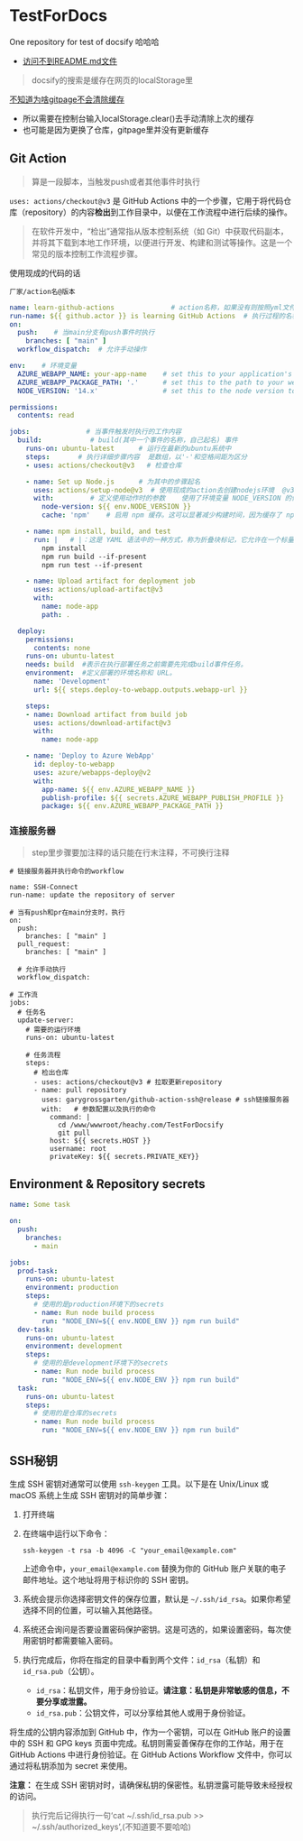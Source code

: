 # TestForDocs
One repository for test of docsify  哈哈哈

- [访问不到README.md文件](https://cloud.tencent.com/developer/article/1855878?areaSource=102001.12&traceId=Aj1sJkLVb5XRVAqU_zMa1)

> docsify的搜索是缓存在网页的localStorage里

<u>不知道为啥gitpage不会清除缓存</u>

- 所以需要在控制台输入localStorage.clear()去手动清除上次的缓存
- 也可能是因为更换了仓库，gitpage里并没有更新缓存

## Git Action

> 算是一段脚本，当触发push或者其他事件时执行

`uses: actions/checkout@v3` 是 GitHub Actions 中的一个步骤，它用于将代码仓库（repository）的内容**检出**到工作目录中，以便在工作流程中进行后续的操作。

> 在软件开发中，“检出”通常指从版本控制系统（如 Git）中获取代码副本，并将其下载到本地工作环境，以便进行开发、构建和测试等操作。这是一个常见的版本控制工作流程步骤。

使用现成的代码的话

`厂家/action名@版本`

```yml
name: learn-github-actions				# action名称，如果没有则按照yml文件名来命名
run-name: ${{ github.actor }} is learning GitHub Actions  # 执行过程的名称描述   github.actor 执行者名称 
on:
  push:    # 当main分支有push事件时执行
    branches: [ "main" ]
  workflow_dispatch:  # 允许手动操作

env:    # 环境变量
  AZURE_WEBAPP_NAME: your-app-name    # set this to your application's name
  AZURE_WEBAPP_PACKAGE_PATH: '.'      # set this to the path to your web app project, defaults to the repository root
  NODE_VERSION: '14.x'                # set this to the node version to use

permissions:
  contents: read

jobs:              # 当事件触发时执行的工作内容
  build:			# build(其中一个事件的名称，自己起名) 事件
    runs-on: ubuntu-latest		# 运行在最新的ubuntu系统中
    steps:       # 执行详细步骤内容  是数组，以'-'和空格间距为区分
    - uses: actions/checkout@v3   # 检查仓库

    - name: Set up Node.js		# 为其中的步骤起名
      uses: actions/setup-node@v3  # 使用现成的action去创建nodejs环境  @v3 是该动作的版本。
      with:			# 定义使用动作时的参数	使用了环境变量 NODE_VERSION 的值，该变量在前面的配置文件中定义。
        node-version: ${{ env.NODE_VERSION }}
        cache: 'npm'	# 启用 npm 缓存。这可以显著减少构建时间，因为缓存了 npm 的依赖项，避免了每次都重新下载。

    - name: npm install, build, and test
      run: |   # |：这是 YAML 语法中的一种方式，称为折叠块标记，它允许在一个标量（scalar）内保留换行符。在这里，| 表示在该步骤中执行的是多行脚本，而不是单个命令。
        npm install
        npm run build --if-present
        npm run test --if-present

    - name: Upload artifact for deployment job
      uses: actions/upload-artifact@v3
      with:
        name: node-app
        path: .

  deploy:
    permissions:
      contents: none
    runs-on: ubuntu-latest
    needs: build  #表示在执行部署任务之前需要先完成build事件任务。
    environment:  #定义部署的环境名称和 URL。
      name: 'Development'
      url: ${{ steps.deploy-to-webapp.outputs.webapp-url }}

    steps:
    - name: Download artifact from build job
      uses: actions/download-artifact@v3
      with:
        name: node-app

    - name: 'Deploy to Azure WebApp'
      id: deploy-to-webapp
      uses: azure/webapps-deploy@v2
      with:
        app-name: ${{ env.AZURE_WEBAPP_NAME }}
        publish-profile: ${{ secrets.AZURE_WEBAPP_PUBLISH_PROFILE }}
        package: ${{ env.AZURE_WEBAPP_PACKAGE_PATH }}
```

### 连接服务器

> step里步骤要加注释的话只能在行末注释，不可换行注释

```shell
# 链接服务器并执行命令的workflow

name: SSH-Connect
run-name: update the repository of server

# 当有push和pr在main分支时，执行
on:
  push:
    branches: [ "main" ]
  pull_request:
    branches: [ "main" ]

  # 允许手动执行
  workflow_dispatch:

# 工作流
jobs:
  # 任务名
  update-server:
    # 需要的运行环境
    runs-on: ubuntu-latest

    # 任务流程
    steps:
      # 检出仓库
      - uses: actions/checkout@v3 # 拉取更新repository
      - name: pull repository
        uses: garygrossgarten/github-action-ssh@release # ssh链接服务器
        with: 	# 参数配置以及执行的命令
          command: |
            cd /www/wwwroot/heachy.com/TestForDocsify
            git pull
          host: ${{ secrets.HOST }}
          username: root
          privateKey: ${{ secrets.PRIVATE_KEY}}

```

## Environment & Repository secrets 

```yml
name: Some task

on:
  push:
    branches:
      - main

jobs:
  prod-task:
    runs-on: ubuntu-latest
    environment: production
    steps:
      # 使用的是production环境下的secrets
      - name: Run node build process
        run: "NODE_ENV=${{ env.NODE_ENV }} npm run build"
  dev-task:
    runs-on: ubuntu-latest
    environment: development
    steps:
      # 使用的是development环境下的secrets
      - name: Run node build process
        run: "NODE_ENV=${{ env.NODE_ENV }} npm run build"
  task:
    runs-on: ubuntu-latest
    steps:
      # 使用的是仓库的secrets
      - name: Run node build process
        run: "NODE_ENV=${{ env.NODE_ENV }} npm run build"
```



## SSH秘钥

生成 SSH 密钥对通常可以使用 `ssh-keygen` 工具。以下是在 Unix/Linux 或 macOS 系统上生成 SSH 密钥对的简单步骤：

1. 打开终端

2. 在终端中运行以下命令：

   ```shell
   ssh-keygen -t rsa -b 4096 -C "your_email@example.com"
   ```

   上述命令中，`your_email@example.com` 替换为你的 GitHub 账户关联的电子邮件地址。这个地址将用于标识你的 SSH 密钥。

3. 系统会提示你选择密钥文件的保存位置，默认是 `~/.ssh/id_rsa`。如果你希望选择不同的位置，可以输入其他路径。

4. 系统还会询问是否要设置密码保护密钥。这是可选的，如果设置密码，每次使用密钥时都需要输入密码。

5. 执行完成后，你将在指定的目录中看到两个文件：`id_rsa`（私钥）和 `id_rsa.pub`（公钥）。

   - `id_rsa`：私钥文件，用于身份验证。**请注意：私钥是非常敏感的信息，不要分享或泄露。**
   - `id_rsa.pub`：公钥文件，可以分享给其他人或用于身份验证。

将生成的公钥内容添加到 GitHub 中，作为一个密钥，可以在 GitHub 账户的设置中的 SSH 和 GPG keys 页面中完成。私钥则需妥善保存在你的工作站，用于在 GitHub Actions 中进行身份验证。在 GitHub Actions Workflow 文件中，你可以通过将私钥添加为 secret 来使用。

**注意：** 在生成 SSH 密钥对时，请确保私钥的保密性。私钥泄露可能导致未经授权的访问。

> 执行完后记得执行一句‘cat ~/.ssh/id_rsa.pub >> ~/.ssh/authorized_keys’,(不知道要不要哈哈)

